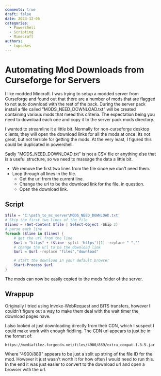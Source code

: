 ```yaml
---
comments: true
draft: false
date: 2023-12-06
categories:
  - Powershell
  - Scripting
  - Minecraft
authors:
  - tupcakes
---
```



# Automating Mod Downloads from Curseforge for Servers

I like modded Mincraft. I was trying to setup a modded server from Curseforge and found out that there are a number of mods that are flagged to not auto download with the rest of the pack. During the server pack install a file called "MODS_NEED_DOWNLOAD.txt" will be created containing various mods that meed this criteria. The expectation being you need to download each one and copy it to the server pack mods directory.

<!-- more -->

I wanted to streamline it a little bit. Normally for non-curseforge desktop clients, they will open the download links for all the mods at once. Its not great, but not terrible for getting the mods. At the very least, I figured this could be duplicated in powershell.

Sadly "MODS_NEED_DOWNLOAD.txt" is not a CSV file or anything else that is a useful structure, so we need to massage the data a little bit.

- We remove the first two lines from the file since we don't need them.
- Loop through all lines in the file.
  - Get the url from the current line.
  - Change the url to be the download link for the file. in question.
  - Open the download link.

## Script
```powershell
$file = 'C:\path_to_mc_server\MODS_NEED_DOWNLOAD.txt'
# Skip the first two lines of the file
$lines = (Get-Content $file | Select-Object -Skip 2)
# parse each line
foreach ($line in $lines) {
    # get the url from the line
    $url = "https" + ($line -split 'https')[1] -replace " ",""
    # change the url to be the download link
    $url = $url -replace "files","download"

    # start the download in your default browser
    Start-Process $url
}
```

The mods can now be easily copied to the mods folder of the server.

## Wrappup
Originally I tried using Invoke-WebRequest and BITS transfers, however I couldn't figure out a way to make them deal with the wait timer the download pages have.

I also looked at just downloading directly from their CDN, which I suspect I could make work with enough fiddling. The CDN url appears to just be in the format of:

```
https://mediafilez.forgecdn.net/files/4900/889/extra_compat-1.3.5.jar
```

Where "4900/889" appears to be just a split up string of the file ID for the mod. However it just wasn't worth it for how often I would need to run this. In the end it was just easier to convert to the download url and open a browser with the url.